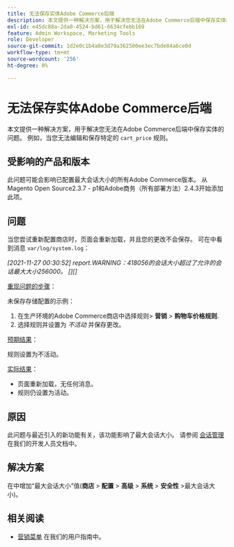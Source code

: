 ```yaml
---
title: 无法保存实体Adobe Commerce后端
description: 本文提供一种解决方案，用于解决您无法在Adobe Commerce后端中保存实体的问题。 例如，当您无法编辑和保存特定“cart_price”规则时。
exl-id: e45dc88a-2da0-4524-bd61-6634cfebb169
feature: Admin Workspace, Marketing Tools
role: Developer
source-git-commit: 1d2e0c1b4a8e3d79a362500ee3ec7bde84a6ce0d
workflow-type: tm+mt
source-wordcount: '256'
ht-degree: 0%

---
```


# 无法保存实体Adobe Commerce后端

本文提供一种解决方案，用于解决您无法在Adobe Commerce后端中保存实体的问题。 例如，当您无法编辑和保存特定的 `cart_price` 规则。

## 受影响的产品和版本

此问题可能会影响已配置最大会话大小的所有Adobe Commerce版本。 从Magento Open Source2.3.7 - p1和Adobe商务（所有部署方法）2.4.3开始添加此项。


## 问题

当您尝试重新配置商店时，页面会重新加载，并且您的更改不会保存。 可在中看到消息 `var/log/system.log`：

*[2021-11-27 00:30:52] report.WARNING：418056的会话大小超过了允许的会话最大大小256000。 [][]*

<u>重现问题的步骤</u>：

未保存存储配置的示例：

1. 在生产环境的Adobe Commerce商店中选择规则> **营销** > **购物车价格规则**.
1. 选择规则并设置为 *不活动* 并保存更改。

<u>预期结果</u>：

规则设置为不活动。

<u>实际结果</u>：

* 页面重新加载，无任何消息。
* 规则仍设置为活动。

## 原因

此问题与最近引入的新功能有关，该功能影响了最大会话大小。 请参阅 [会话管理](https://docs.magento.com/user-guide/stores/security-session-management.html) 在我们的开发人员文档中。

## 解决方案

在中增加“最大会话大小”值(**商店** > **配置** > **高级** > **系统** > **安全性** >最大会话大小)。

## 相关阅读

* [营销菜单](https://docs.magento.com/user-guide/marketing/marketing-menu.html) 在我们的用户指南中。
